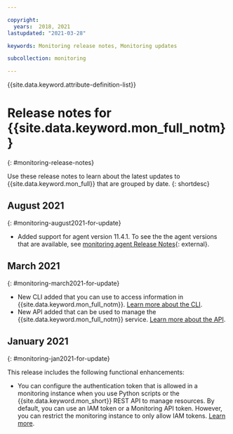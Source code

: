 ```yaml
---

copyright:
  years:  2018, 2021
lastupdated: "2021-03-28"

keywords: Monitoring release notes, Monitoring updates

subcollection: monitoring

---
```


{{site.data.keyword.attribute-definition-list}}

# Release notes for {{site.data.keyword.mon_full_notm}}
{: #monitoring-release-notes}

Use these release notes to learn about the latest updates to {{site.data.keyword.mon_full}} that are grouped by date.
{: shortdesc}


## August 2021
{: #monitoring-august2021-for-update}

- Added support for agent version 11.4.1. To see the the agent versions that are available, see [monitoring agent Release Notes](https://docs.sysdig.com/en/sysdig-agent-release-notes.html){: external}.

## March 2021
{: #monitoring-march2021-for-update}

- New CLI added that you can use to access information in {{site.data.keyword.mon_full_notm}}. [Learn more about the CLI](/docs/monitoring?topic=sysdig-monitor-cli-plugin-sysdig-monitor-cli).
- New API added that can be used to manage the {{site.data.keyword.mon_full_notm}} service. [Learn more about the API](/apidocs/monitor).

## January 2021
{: #monitoring-jan2021-for-update}

This release includes the following functional enhancements:

* You can configure the authentication token that is allowed in a monitoring instance when you use Python scripts or the {{site.data.keyword.mon_short}} REST API to manage resources. By default, you can use an IAM token or a Monitoring API token. However, you can restrict the monitoring instance to only allow IAM tokens. [Learn more](/docs/monitoring?topic=monitoring-iam_instance_auth). 



